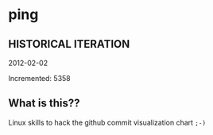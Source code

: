 # ping

## HISTORICAL ITERATION
2012-02-02

Incremented: 5358

## What is this?? 
Linux skills to hack the github commit visualization chart `;-)`
